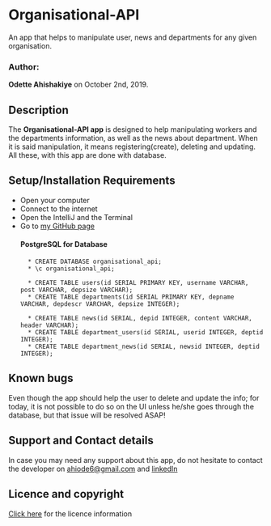 # Organisational-API
An app that helps to manipulate user, news and departments for any given organisation.
### Author: 
**Odette Ahishakiye** on October 2nd, 2019.

## Description
The **Organisational-API app** is designed to help manipulating workers and the departments information, as well as the news about department.
When it is said manipulation, it means registering(create), deleting and updating. All these, with this app are done with database. 

## Setup/Installation Requirements
* Open your computer
* Connect to the internet 
* Open the IntelliJ and the Terminal
* Go to  [my GitHub page](https://github.com/ahiodette/Organisational-API)
    #### PostgreSQL for Database
        * CREATE DATABASE organisational_api;
        * \c organisational_api;
        
        * CREATE TABLE users(id SERIAL PRIMARY KEY, username VARCHAR, post VARCHAR, depsize VARCHAR);
        * CREATE TABLE departments(id SERIAL PRIMARY KEY, depname VARCHAR, depdescr VARCHAR, depsize INTEGER);
        
        * CREATE TABLE news(id SERIAL, depid INTEGER, content VARCHAR, header VARCHAR);
        * CREATE TABLE department_users(id SERIAL, userid INTEGER, deptid INTEGER);
        * CREATE TABLE department_news(id SERIAL, newsid INTEGER, deptid INTEGER);

## Known bugs
Even though the app should help the user to delete and update the info; for today, it is not possible to do so on the UI unless he/she goes through the database, but that issue will be resolved ASAP!


## Support and Contact details
In case you may need any support about this app, do not hesitate to contact the developer on ahiode6@gmail.com and 
[linkedIn](https://www.linkedin.com/in/odette-ahishakiye-096a39188/)

## Licence and copyright

 [Click here](https://github.com/ahiodette/Organisational-API/blob/master/LICENSE) for the licence information
